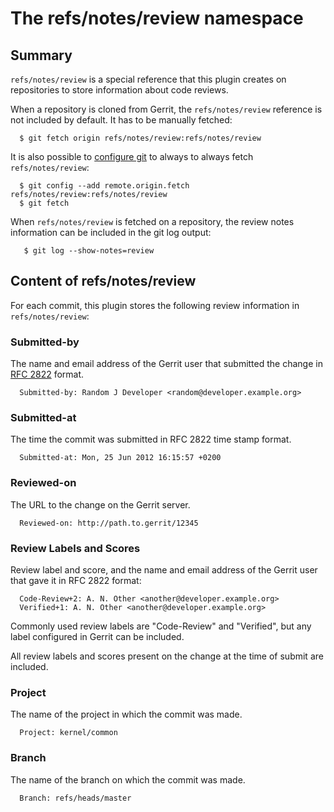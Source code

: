 The refs/notes/review namespace
===============================

Summary
-------

`refs/notes/review` is a special reference that this plugin creates on
repositories to store information about code reviews.

When a repository is cloned from Gerrit, the `refs/notes/review` reference is
not included by default.  It has to be manually fetched:

```
  $ git fetch origin refs/notes/review:refs/notes/review
```

It is also possible to [configure git][1] to always to always fetch
`refs/notes/review`:

```
  $ git config --add remote.origin.fetch refs/notes/review:refs/notes/review
  $ git fetch
```

[1]: http://www.kernel.org/pub/software/scm/git/docs/git-config.html

When `refs/notes/review` is fetched on a repository, the review notes
information can be included in the git log output:

```
   $ git log --show-notes=review
```

Content of refs/notes/review
----------------------------

For each commit, this plugin stores the following review information in
`refs/notes/review`:

### Submitted-by

The name and email address of the Gerrit user that submitted the change in
[RFC 2822][2] format.

[2]: http://www.ietf.org/rfc/rfc2822.txt

```
  Submitted-by: Random J Developer <random@developer.example.org>
```

### Submitted-at

The time the commit was submitted in RFC 2822 time stamp format.

```
  Submitted-at: Mon, 25 Jun 2012 16:15:57 +0200
```

### Reviewed-on

The URL to the change on the Gerrit server.

```
  Reviewed-on: http://path.to.gerrit/12345
```

### Review Labels and Scores

Review label and score, and the name and email address of the Gerrit user that
gave it in RFC 2822 format:

```
  Code-Review+2: A. N. Other <another@developer.example.org>
  Verified+1: A. N. Other <another@developer.example.org>
```

Commonly used review labels are "Code-Review" and "Verified", but any label
configured in Gerrit can be included.

All review labels and scores present on the change at the time of submit are
included.

### Project

The name of the project in which the commit was made.

```
  Project: kernel/common
```

### Branch

The name of the branch on which the commit was made.

```
  Branch: refs/heads/master
```
